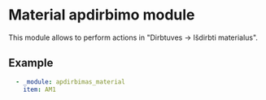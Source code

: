 # Material apdirbimo module

This module allows to perform actions in "Dirbtuves -> Išdirbti materialus".

## Example

```yaml
  - _module: apdirbimas_material
    item: AM1
```
